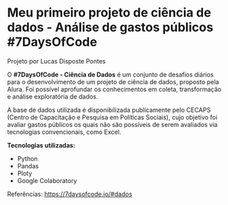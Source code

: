# Meu primeiro projeto de ciência de dados - Análise de gastos públicos #7DaysOfCode

Projeto por Lucas Disposte Pontes

O **#7DaysOfCode - Ciência de Dados** é um conjunto de desafios diários para o desenvolvimento de um projeto de ciência de dados, proposto pela Alura. Foi possível aprofundar os conhecimentos em coleta, transformação e análise exploratória de dados.

A base de dados utilizada é disponibilizada publicamente pelo CECAPS (Centro de Capacitação e Pesquisa em Políticas Sociais), cujo objetivo foi avaliar gastos públicos os quais não são possíveis de serem avaliados via tecnologias convencionais, como Excel.

**Tecnologias utilizadas:**
* Python
* Pandas
* Ploty
* Google Colaboratory

Referências:
https://7daysofcode.io/#dados
